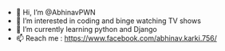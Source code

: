 - 👋 Hi, I’m @AbhinavPWN
- 👀 I’m interested in coding and binge watching TV shows
- 🌱 I’m currently learning python and Django
- 📫 Reach me : https://www.facebook.com/abhinav.karki.756/

<!---
AbhinavPWN/AbhinavPWN is a ✨ special ✨ repository because its `README.md` (this file) appears on your GitHub profile.
You can click the Preview link to take a look at your changes.
--->
